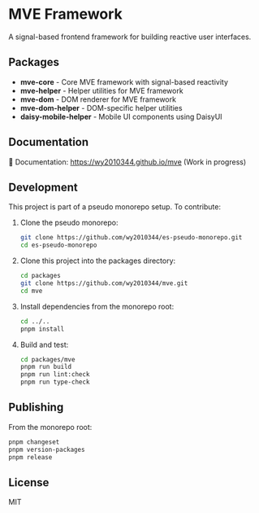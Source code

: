 # MVE Framework

A signal-based frontend framework for building reactive user interfaces.

## Packages

- **mve-core** - Core MVE framework with signal-based reactivity
- **mve-helper** - Helper utilities for MVE framework
- **mve-dom** - DOM renderer for MVE framework
- **mve-dom-helper** - DOM-specific helper utilities
- **daisy-mobile-helper** - Mobile UI components using DaisyUI

## Documentation

📖 Documentation: https://wy2010344.github.io/mve (Work in progress)

## Development

This project is part of a pseudo monorepo setup. To contribute:

1. Clone the pseudo monorepo:

   ```bash
   git clone https://github.com/wy2010344/es-pseudo-monorepo.git
   cd es-pseudo-monorepo
   ```

2. Clone this project into the packages directory:

   ```bash
   cd packages
   git clone https://github.com/wy2010344/mve.git
   cd mve
   ```

3. Install dependencies from the monorepo root:

   ```bash
   cd ../..
   pnpm install
   ```

4. Build and test:
   ```bash
   cd packages/mve
   pnpm run build
   pnpm run lint:check
   pnpm run type-check
   ```

## Publishing

From the monorepo root:

```bash
pnpm changeset
pnpm version-packages
pnpm release
```

## License

MIT
